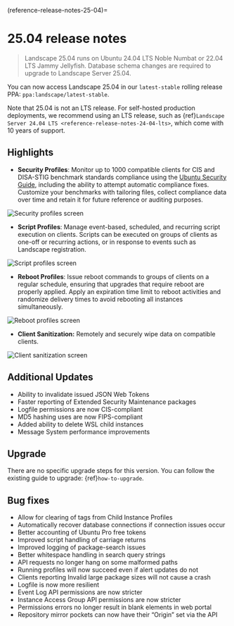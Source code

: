 (reference-release-notes-25-04)=
# 25.04 release notes

> Landscape 25.04 runs on Ubuntu 24.04 LTS Noble Numbat or 22.04 LTS Jammy Jellyfish. Database schema changes are required to upgrade to Landscape Server 25.04.

You can now access Landscape 25.04 in our `latest-stable` rolling release PPA: `ppa:landscape/latest-stable`. 

Note that 25.04 is not an LTS release. For self-hosted production deployments, we recommend using an LTS release, such as {ref}`Landscape Server 24.04 LTS <reference-release-notes-24-04-lts>`, which come with 10 years of support.

## Highlights

- **Security Profiles**: Monitor up to 1000 compatible clients for CIS and DISA-STIG benchmark standards compliance using the [Ubuntu Security Guide](https://ubuntu.com/security/certifications/docs/2204/usg), including the ability to attempt automatic compliance fixes. Customize your benchmarks with tailoring files, collect compliance data over time and retain it for future reference or auditing purposes.

![Security profiles screen](https://assets.ubuntu.com/v1/fe745d6d-security-profiles.png)

- **Script Profiles**: Manage event-based, scheduled, and recurring script execution on clients. Scripts can be executed on groups of clients as one-off or recurring actions, or in response to events such as Landscape registration.

![Script profiles screen](https://assets.ubuntu.com/v1/afb08892-script-profiles.png)

- **Reboot Profiles**: Issue reboot commands to groups of clients on a regular schedule, ensuring that upgrades that require reboot are properly applied. Apply an expiration time limit to reboot activities and randomize delivery times to avoid rebooting all instances simultaneously.

![Reboot profiles screen](https://assets.ubuntu.com/v1/b9412b66-reboot-profiles.png)

- **Client Sanitization:** Remotely and securely wipe data on compatible clients.

![Client sanitization screen](https://assets.ubuntu.com/v1/594fd359-sanitize-instance.png)

## Additional Updates

* Ability to invalidate issued JSON Web Tokens
* Faster reporting of Extended Security Maintenance packages
* Logfile permissions are now CIS-compliant
* MD5 hashing uses are now FIPS-compliant
* Added ability to delete WSL child instances
* Message System performance improvements

## Upgrade

There are no specific upgrade steps for this version. You can follow the existing guide to upgrade: {ref}`how-to-upgrade`.

## Bug fixes

* Allow for clearing of tags from Child Instance Profiles
* Automatically recover database connections if connection issues occur
* Better accounting of Ubuntu Pro free tokens
* Improved script handling of carriage returns
* Improved logging of package-search issues
* Better whitespace handling in search query strings
* API requests no longer hang on some malformed paths
* Running profiles will now succeed even if alert updates do not
* Clients reporting Invalid large package sizes will not cause a crash
* Logfile is now more resilient
* Event Log API permissions are now stricter
* Instance Access Group API permissions are now stricter
* Permissions errors no longer result in blank elements in web portal
* Repository mirror pockets can now have their “Origin” set via the API